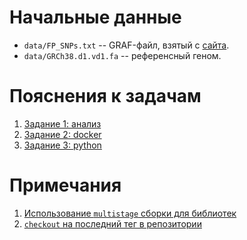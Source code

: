 # Начальные данные

- `data/FP_SNPs.txt` -- GRAF-файл, взятый с [сайта](https://www.ncbi.nlm.nih.gov/projects/gap/cgi-bin/Software.cgi).
- `data/GRCh38.d1.vd1.fa` -- референсный геном.

# Пояснения к задачам

1. [Задание 1: анализ](Illumina_README.md)
2. [Задание 2: docker](Docker_README.md)
3. [Задание 3: python](FP_SNPs_README.md)

# Примечания

1. [Использование `multistage` сборки для библиотек](https://stackoverflow.com/questions/69011431/building-and-deploying-c-through-docker-multistage-build-vs-mount)
2. [`checkout` на последний тег в репозитории](https://stackoverflow.com/questions/17414104/git-checkout-latest-tag)
